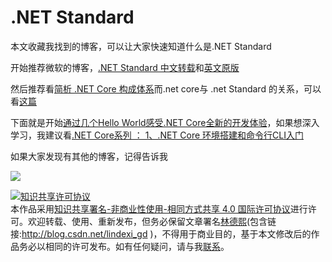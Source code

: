 # .NET Standard

本文收藏我找到的博客，可以让大家快速知道什么是.NET Standard

<!--more-->

开始推荐微软的博客，[.NET Standard 中文转载](http://blog.csdn.net/wdeng2011/article/details/77035065 )和[英文原版](https://blogs.msdn.microsoft.com/dotnet/2016/09/26/introducing-net-standard/ )

然后推荐看[简析 .NET Core 构成体系](http://www.cnblogs.com/vipyoumay/p/5613373.html )而.net core与 .net Standard 的关系，可以看[这篇](http://blog.csdn.net/wdeng2011/article/details/76954621 )

下面就是开始[通过几个Hello World感受.NET Core全新的开发体验](http://www.cnblogs.com/artech/p/net-core-hello-world.html )，如果想深入学习，我建议看[.NET Core系列 ： 1、.NET Core 环境搭建和命令行CLI入门](http://www.cnblogs.com/shanyou/p/5636920.html )

如果大家发现有其他的博客，记得告诉我

![](http://image.acmx.xyz/lindexi%2F201942912529158)

<a rel="license" href="http://creativecommons.org/licenses/by-nc-sa/4.0/"><img alt="知识共享许可协议" style="border-width:0" src="https://licensebuttons.net/l/by-nc-sa/4.0/88x31.png" /></a><br />本作品采用<a rel="license" href="http://creativecommons.org/licenses/by-nc-sa/4.0/">知识共享署名-非商业性使用-相同方式共享 4.0 国际许可协议</a>进行许可。欢迎转载、使用、重新发布，但务必保留文章署名[林德熙](http://blog.csdn.net/lindexi_gd)(包含链接:http://blog.csdn.net/lindexi_gd )，不得用于商业目的，基于本文修改后的作品务必以相同的许可发布。如有任何疑问，请与我[联系](mailto:lindexi_gd@163.com)。